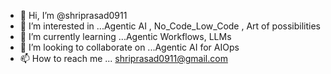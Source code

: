 - 👋 Hi, I’m @shriprasad0911
- 👀 I’m interested in ...Agentic AI , No_Code_Low_Code , Art of possibilities 
- 🌱 I’m currently learning ...Agentic Workflows, LLMs 
- 💞️ I’m looking to collaborate on ...Agentic AI for AIOps
- 📫 How to reach me ... shriprasad0911@gmail.com

<!---
shriprasad0911/shriprasad0911 is a ✨ special ✨ repository because its `README.md` (this file) appears on your GitHub profile.
You can click the Preview link to take a look at your changes.
--->
